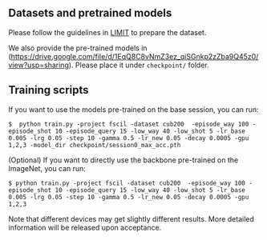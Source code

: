 ## Datasets and pretrained models
Please follow the guidelines in [LIMIT](https://github.com/zhoudw-zdw/TPAMI-Limit) to prepare the dataset.

We also provide the pre-trained models in (https://drive.google.com/file/d/1EqQ8C8vNmZ3ez_qiSGnkp2zZba9Q45z0/view?usp=sharing). Please place it under `checkpoint/` folder.

## Training scripts
If you want to use the models pre-trained on the base session, you can run:

    $  python train.py -project fscil -dataset cub200  -episode_way 100 -episode_shot 10 -episode_query 15 -low_way 40 -low_shot 5 -lr_base 0.005 -lrg 0.05 -step 10 -gamma 0.5 -lr_new 0.05 -decay 0.0005 -gpu 1,2,3 -model_dir checkpoint/session0_max_acc.pth

(Optional) If you want to directly use the backbone pre-trained on the ImageNet, you can run:

    $ python train.py -project fscil -dataset cub200  -episode_way 100 -episode_shot 10 -episode_query 15 -low_way 40 -low_shot 5 -lr_base 0.005 -lrg 0.05 -step 10 -gamma 0.5 -lr_new 0.05 -decay 0.0005 -gpu 1,2,3


Note that different devices may get slightly different results. More detailed information will be released upon acceptance.
